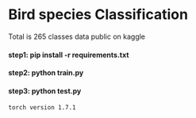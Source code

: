 # Bird species Classification
Total is 265 classes data public on kaggle

#### step1: pip install -r requirements.txt
#### step2: python train.py
#### step3: python test.py

```torch version 1.7.1```

